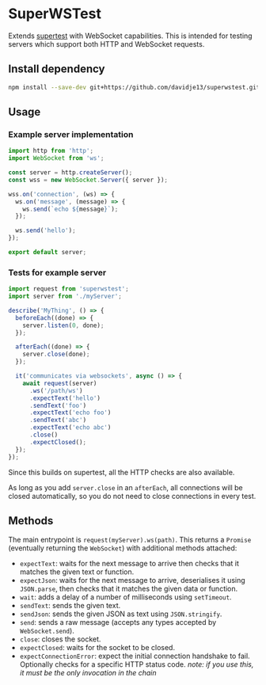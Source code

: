 # SuperWSTest

Extends [supertest](https://github.com/visionmedia/supertest) with
WebSocket capabilities. This is intended for testing servers which
support both HTTP and WebSocket requests.

## Install dependency

```bash
npm install --save-dev git+https://github.com/davidje13/superwstest.git#semver:^1.0.5
```

## Usage

### Example server implementation

```javascript
import http from 'http';
import WebSocket from 'ws';

const server = http.createServer();
const wss = new WebSocket.Server({ server });

wss.on('connection', (ws) => {
  ws.on('message', (message) => {
    ws.send(`echo ${message}`);
  });

  ws.send('hello');
});

export default server;
```

### Tests for example server

```javascript
import request from 'superwstest';
import server from './myServer';

describe('MyThing', () => {
  beforeEach((done) => {
    server.listen(0, done);
  });

  afterEach((done) => {
    server.close(done);
  });

  it('communicates via websockets', async () => {
    await request(server)
      .ws('/path/ws')
      .expectText('hello')
      .sendText('foo')
      .expectText('echo foo')
      .sendText('abc')
      .expectText('echo abc')
      .close()
      .expectClosed();
  });
});
```

Since this builds on supertest, all the HTTP checks are also available.

As long as you add `server.close` in an `afterEach`, all connections
will be closed automatically, so you do not need to close connections
in every test.

## Methods

The main entrypoint is `request(myServer).ws(path)`. This returns a
`Promise` (eventually returning the `WebSocket`) with additional
methods attached:

- `expectText`: waits for the next message to arrive then checks that
  it matches the given text or function.
- `expectJson`: waits for the next message to arrive, deserialises it
  using `JSON.parse`, then checks that it matches the given data or
  function.
- `wait`: adds a delay of a number of milliseconds using `setTimeout`.
- `sendText`: sends the given text.
- `sendJson`: sends the given JSON as text using `JSON.stringify`.
- `send`: sends a raw message (accepts any types accepted by
  `WebSocket.send`).
- `close`: closes the socket.
- `expectClosed`: waits for the socket to be closed.
- `expectConnectionError`: expect the initial connection handshake to
  fail. Optionally checks for a specific HTTP status code.
  *note: if you use this, it must be the only invocation in the chain*
